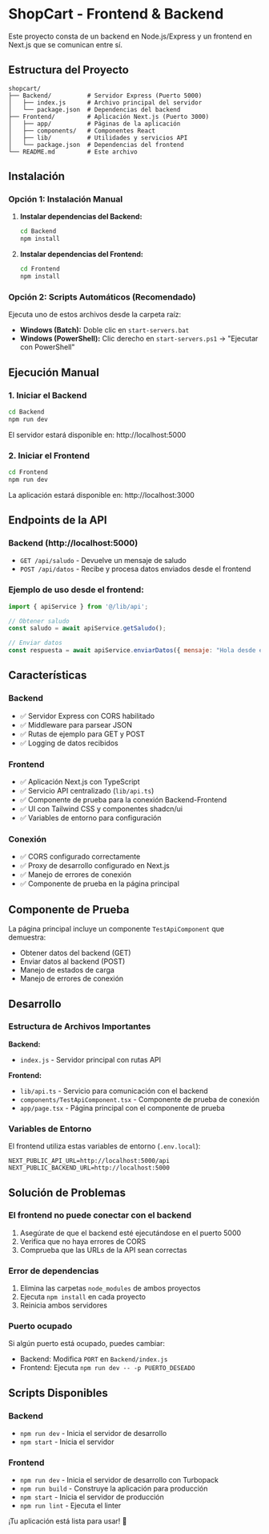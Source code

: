 # ShopCart - Frontend & Backend

Este proyecto consta de un backend en Node.js/Express y un frontend en Next.js que se comunican entre sí.

## Estructura del Proyecto

```
shopcart/
├── Backend/          # Servidor Express (Puerto 5000)
│   ├── index.js      # Archivo principal del servidor
│   └── package.json  # Dependencias del backend
├── Frontend/         # Aplicación Next.js (Puerto 3000)
│   ├── app/          # Páginas de la aplicación
│   ├── components/   # Componentes React
│   ├── lib/          # Utilidades y servicios API
│   └── package.json  # Dependencias del frontend
└── README.md         # Este archivo
```

## Instalación

### Opción 1: Instalación Manual

1. **Instalar dependencias del Backend:**
   ```bash
   cd Backend
   npm install
   ```

2. **Instalar dependencias del Frontend:**
   ```bash
   cd Frontend
   npm install
   ```

### Opción 2: Scripts Automáticos (Recomendado)

Ejecuta uno de estos archivos desde la carpeta raíz:

- **Windows (Batch):** Doble clic en `start-servers.bat`
- **Windows (PowerShell):** Clic derecho en `start-servers.ps1` → "Ejecutar con PowerShell"

## Ejecución Manual

### 1. Iniciar el Backend
```bash
cd Backend
npm run dev
```
El servidor estará disponible en: http://localhost:5000

### 2. Iniciar el Frontend
```bash
cd Frontend
npm run dev
```
La aplicación estará disponible en: http://localhost:3000

## Endpoints de la API

### Backend (http://localhost:5000)
- `GET /api/saludo` - Devuelve un mensaje de saludo
- `POST /api/datos` - Recibe y procesa datos enviados desde el frontend

### Ejemplo de uso desde el frontend:
```javascript
import { apiService } from '@/lib/api';

// Obtener saludo
const saludo = await apiService.getSaludo();

// Enviar datos
const respuesta = await apiService.enviarDatos({ mensaje: "Hola desde el frontend" });
```

## Características

### Backend
- ✅ Servidor Express con CORS habilitado
- ✅ Middleware para parsear JSON
- ✅ Rutas de ejemplo para GET y POST
- ✅ Logging de datos recibidos

### Frontend
- ✅ Aplicación Next.js con TypeScript
- ✅ Servicio API centralizado (`lib/api.ts`)
- ✅ Componente de prueba para la conexión Backend-Frontend
- ✅ UI con Tailwind CSS y componentes shadcn/ui
- ✅ Variables de entorno para configuración

### Conexión
- ✅ CORS configurado correctamente
- ✅ Proxy de desarrollo configurado en Next.js
- ✅ Manejo de errores de conexión
- ✅ Componente de prueba en la página principal

## Componente de Prueba

La página principal incluye un componente `TestApiComponent` que demuestra:
- Obtener datos del backend (GET)
- Enviar datos al backend (POST)
- Manejo de estados de carga
- Manejo de errores de conexión

## Desarrollo

### Estructura de Archivos Importantes

**Backend:**
- `index.js` - Servidor principal con rutas API

**Frontend:**
- `lib/api.ts` - Servicio para comunicación con el backend
- `components/TestApiComponent.tsx` - Componente de prueba de conexión
- `app/page.tsx` - Página principal con el componente de prueba

### Variables de Entorno

El frontend utiliza estas variables de entorno (`.env.local`):
```
NEXT_PUBLIC_API_URL=http://localhost:5000/api
NEXT_PUBLIC_BACKEND_URL=http://localhost:5000
```

## Solución de Problemas

### El frontend no puede conectar con el backend
1. Asegúrate de que el backend esté ejecutándose en el puerto 5000
2. Verifica que no haya errores de CORS
3. Comprueba que las URLs de la API sean correctas

### Error de dependencias
1. Elimina las carpetas `node_modules` de ambos proyectos
2. Ejecuta `npm install` en cada proyecto
3. Reinicia ambos servidores

### Puerto ocupado
Si algún puerto está ocupado, puedes cambiar:
- Backend: Modifica `PORT` en `Backend/index.js`
- Frontend: Ejecuta `npm run dev -- -p PUERTO_DESEADO`

## Scripts Disponibles

### Backend
- `npm run dev` - Inicia el servidor de desarrollo
- `npm start` - Inicia el servidor

### Frontend
- `npm run dev` - Inicia el servidor de desarrollo con Turbopack
- `npm run build` - Construye la aplicación para producción
- `npm start` - Inicia el servidor de producción
- `npm run lint` - Ejecuta el linter

¡Tu aplicación está lista para usar! 🚀
